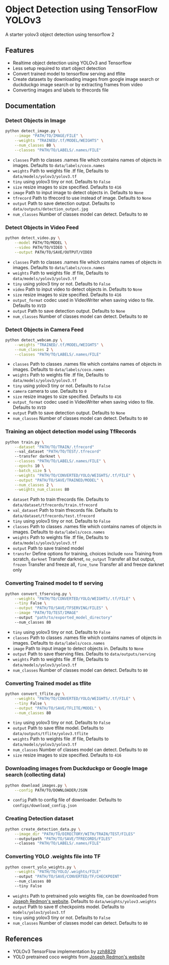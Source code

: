 # Object Detection using TensorFlow YOLOv3

A starter yolov3 object detection using tensorflow 2

## Features

- Realtime object detection using YOLOv3 and Tensorflow
- Less setup required to start object detection
- Convert trained model to tensorflow serving and tflite
- Create datasets by downloading images from google image search or duckduckgo image search or by extracting frames from video
- Converting images and labels to tfrecords file

## Documentation

### Detect Objects in Image

```bash
python detect_image.py \
    --image "PATH/TO/IMAGE/FILE" \
    --weights "TRAINED/.tf/MODEL/WEIGHTS" \
    --num_classes 80 \
    --classes "PATH/TO/LABELS/.names/FILE"
```

- `classes` Path to classes .names file which contains names of objects in images. Defaults to `data/labels/coco.names`
- `weights` Path to weights file .tf file, Defaults to `data/models/yolov3/yolov3.tf`
- `tiny` using yolov3 tiny or not. Defaults to `False`
- `size` resize images to size specified. Defaults to `416`
- `image` Path to input image to detect objects in. Defaults to `None`
- `tfrecord` Path to tfrecord to use instead of image. Defaults to `None`
- `output` Path to save detection output. Defaults to `data/outputs/detection_output.jpg`
- `num_classes` Number of classes model can detect. Defaults to `80`

### Detect Objects in Video Feed

```bash
python detect_video.py \
    --model PATH/TO/MODEL \
    --video PATH/TO/VIDEO \
    --output PATH/TO/SAVE/OUTPUT/VIDEO
```

- `classes` Path to classes .names file which contains names of objects in images. Defaults to `data/labels/coco.names`
- `weights` Path to weights file .tf file, Defaults to `data/models/yolov3/yolov3.tf`
- `tiny` using yolov3 tiny or not. Defaults to `False`
- `video` Path to input video to detect objects in. Defaults to `None`
- `size` resize images to size specified. Defaults to `416`
- `output_format` codec used in VideoWriter when saving video to file. Defaults to `XVID`
- `output` Path to save detection output. Defaults to `None`
- `num_classes` Number of classes model can detect. Defaults to `80`

### Detect Objects in Camera Feed

```bash
python detect_webcam.py \
    --weights "TRAINED/.tf/MODEL/WEIGHTS" \
    --num_classes 2 \
    --classes "PATH/TO/LABELS/.names/FILE"
```

- `classes` Path to classes .names file which contains names of objects in images. Defaults to `data/labels/coco.names`
- `weights` Path to weights file .tf file, Defaults to `data/models/yolov3/yolov3.tf`
- `tiny` using yolov3 tiny or not. Defaults to `False`
- `camera` camera to use. Defaults to `0`
- `size` resize images to size specified. Defaults to `416`
- `output_format` codec used in VideoWriter when saving video to file. Defaults to `XVID`
- `output` Path to save detection output. Defaults to `None`
- `num_classes` Number of classes model can detect. Defaults to `80`

### Training an object detection model using TfRecords

```bash
python train.py \
    --dataset "PATH/TO/TRAIN/.tfrecord"
    --val_dataset "PATH/TO/TEST/.tfrecord"
    --transfer darknet \
    --classes "PATH/TO/LABELS/.names/FILE" \
    --epochs 10 \
    --batch_size 5 \
    --weights "PATH/TO/CONVERTED/YOLO/WEIGHTS/.tf/FILE" \
    --output "PATH/TO/SAVE/TRAINED/MODEL" \
    --num_classes 2 \
    --weights_num_classes 80
```

- `dataset` Path to train tfrecords file. Defaults to `data/dataset/tfrecords/train.tfrecord`
- `val_dataset` Path to train tfrecords file. Defaults to `data/dataset/tfrecords/test.tfrecord`
- `tiny` using yolov3 tiny or not. Defaults to `False`
- `classes` Path to classes .names file which contains names of objects in images. Defaults to `data/labels/coco.names`
- `weights` Path to weights file .tf file, Defaults to `data/models/yolov3/yolov3.tf`
- `output` Path to save trained model
- `transfer` Define options for training, choices include `none` Training from scratch, `darknet` Transfer darknet, `no_output` Transfer all but output, `frozen` Transfer and freeze all, `fine_tune` Transfer all and freeze darknet only

### Converting Trained model to tf serving

```bash
python convert_tfserving.py \
    --weights "PATH/TO/CONVERTED/YOLO/WEIGHTS/.tf/FILE" \
    --tiny False \
    --output "PATH/TO/SAVE/TFSERVING/FILES" \
    --image "PATH/TO/TEST/IMAGE"
    --output "path/to/exported_model_directory"
    --num_classes 80
```

- `tiny` using yolov3 tiny or not. Defaults to `False`
- `classes` Path to classes .names file which contains names of objects in images. Defaults to `data/labels/coco.names`
- `image` Path to input image to detect objects in. Defaults to `None`
- `output` Path to save tfserving files. Defaults to `data/outputs/serving`
- `weights` Path to weights file .tf file, Defaults to `data/models/yolov3/yolov3.tf`
- `num_classes` Number of classes model can detect. Defaults to `80`

### Converting Trained model as tflite

```bash
python convert_tflite.py \
    --weights "PATH/TO/CONVERTED/YOLO/WEIGHTS/.tf/FILE" \
    --tiny False \
    --output "PATH/TO/SAVE/TFLITE/MODEL" \
    --num_classes 80
```

- `tiny` using yolov3 tiny or not. Defaults to `False`
- `output` Path to save tflite model. Defaults to `data/outputs/tflite/yolov3.tflite`
- `weights` Path to weights file .tf file, Defaults to `data/models/yolov3/yolov3.tf`
- `num_classes` Number of classes model can detect. Defaults to `80`
- `size` resize images to size specified. Defaults to `416`

### Downloading images from Duckduckgo or Google Image search (collecting data)

```bash
python download_images.py \
    --config PATH/TO/DOWNLOADER/JSON
```

- `config` Path to config file of downloader. Defaults to `configs/download_config.json`

### Creating Detection dataset

```bash
python create_detection_data.py \
    --image_dir "PATH/TO/DIRECTORY/WITH/TRAIN/TEST/FILES"
    --outputpath "PATH/TO/SAVE/TFRECORDS/FILES"
    --classes "PATH/TO/LABELS/.names/FILE"
```

### Converting YOLO .weights file into TF

```bash
python covert_yolo_weights.py \
    --weights "PATH/TO/YOLO/.weights/FILE"
    --output "PATH/TO/SAVE/CONVERTED/TF/CHECKPOINT"
    --num_classes 80
    --tiny False
```

- `weights` Path to pretrained yolo weights file, can be downloaded from [Joseph Redmon's website](https://pjreddie.com/yolo/). Defaults to `data/weights/yolov3.weights`
- `output` Path to save tf checkpoints model. Defaults to `models/yolov3/yolov3.tf`
- `tiny` using yolov3 tiny or not. Defaults to `False`
- `num_classes` Number of classes model can detect. Defaults to `80`

## References

- YOLOv3 TensorFlow implementation by [zzh8829](https://github.com/zzh8829/yolov3-tf2)
- YOLO pretrained coco weights from [Joseph Redmon's website](https://pjreddie.com/yolo/)

